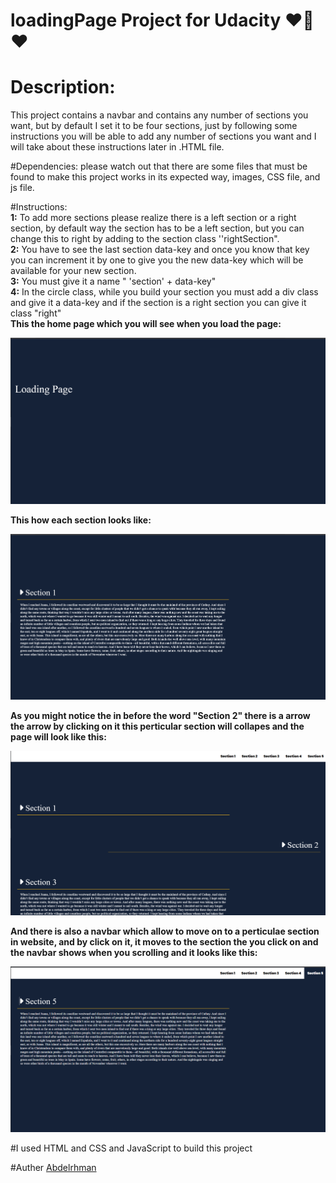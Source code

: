 # loadingPage Project for Udacity ❤🤍❤


# Description:
This project contains a navbar and contains any number of sections you want, but by default I set it to be four sections, just by following some instructions you will be able to add any number of sections you want and I will take about these instructions later in .HTML file.

#Dependencies: please watch out that there are some files that must be found to make this project works in its expected way, images, CSS file, and js file.

#Instructions:</br>
              **1:** To add more sections please realize there is a left section or a right section, by default way the section has to be a left section, but you can                                             change this to right by adding to the section class ''rightSection". </br>
              **2:** You have to see the last section data-key and once you know that key you can increment it by one to give you the new data-key which will be available                                    for your new section.</br>
              **3:** You must give it a name " 'section' + data-key"</br>
              **4:** In the circle class, while you build your section you must add a div class and give it a data-key and if the section is a right section you can give                                         it class "right"</br>
**This the home page which you will see when you load the page:**

![home](images/home.png)


**This how each section looks like:**

![section](images/image1.png)

**As you might notice the in before the word "Section 2" there is a arrow  the arrow by clicking on it this perticular section will collapes
and the page will look like this:**

![collapsing](images/image2.png)


**And there is also a navbar which allow to move on to a perticulae section in website, and by click on it, it moves to the section the you click on
and the navbar shows when you scrolling and it looks like this:**

![navbar](images/image3.png)

#I used HTML and CSS and JavaScript to build this project

#Auther [Abdelrhman](https://twitter.com/Abdel_Elnabwi)
